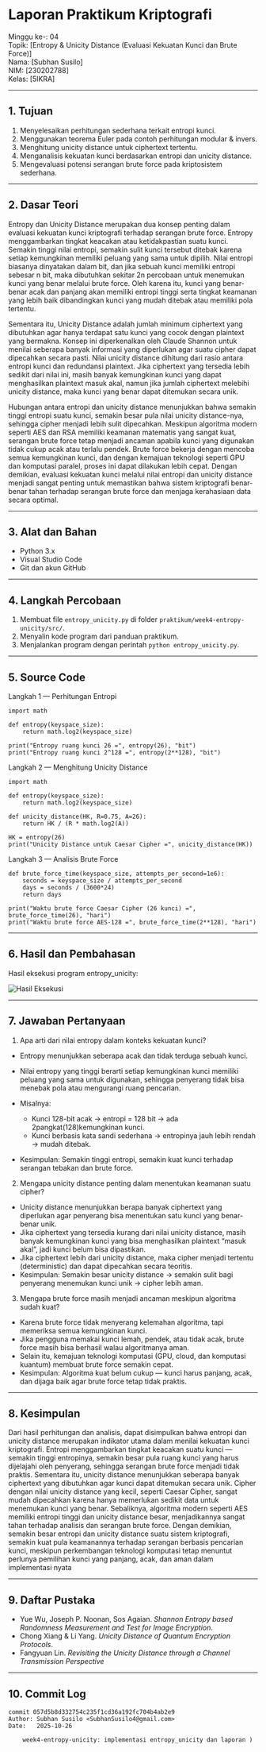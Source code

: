 # Laporan Praktikum Kriptografi
Minggu ke-: 04  
Topik: [Entropy & Unicity Distance (Evaluasi Kekuatan Kunci dan Brute Force)]  
Nama: [Subhan Susilo]  
NIM: [230202788]  
Kelas: [5IKRA]  

---

## 1. Tujuan

1. Menyelesaikan perhitungan sederhana terkait entropi kunci.
2. Menggunakan teorema Euler pada contoh perhitungan modular & invers.
3. Menghitung unicity distance untuk ciphertext tertentu.
4. Menganalisis kekuatan kunci berdasarkan entropi dan unicity distance.
5. Mengevaluasi potensi serangan brute force pada kriptosistem sederhana.


---

## 2. Dasar Teori
  Entropy dan Unicity Distance merupakan dua konsep penting dalam evaluasi kekuatan kunci kriptografi terhadap serangan brute force. Entropy menggambarkan tingkat keacakan atau ketidakpastian suatu kunci. Semakin tinggi nilai entropi, semakin sulit kunci tersebut ditebak karena setiap kemungkinan memiliki peluang yang sama untuk dipilih. Nilai entropi biasanya dinyatakan dalam bit, dan jika sebuah kunci memiliki entropi sebesar n bit, maka dibutuhkan sekitar 2n percobaan untuk menemukan kunci yang benar melalui brute force. Oleh karena itu, kunci yang benar-benar acak dan panjang akan memiliki entropi tinggi serta tingkat keamanan yang lebih baik dibandingkan kunci yang mudah ditebak atau memiliki pola tertentu.

  Sementara itu, Unicity Distance adalah jumlah minimum ciphertext yang dibutuhkan agar hanya terdapat satu kunci yang cocok dengan plaintext yang bermakna. Konsep ini diperkenalkan oleh Claude Shannon untuk menilai seberapa banyak informasi yang diperlukan agar suatu cipher dapat dipecahkan secara pasti. Nilai unicity distance dihitung dari rasio antara entropi kunci dan redundansi plaintext. Jika ciphertext yang tersedia lebih sedikit dari nilai ini, masih banyak kemungkinan kunci yang dapat menghasilkan plaintext masuk akal, namun jika jumlah ciphertext melebihi unicity distance, maka kunci yang benar dapat ditemukan secara unik. 

  Hubungan antara entropi dan unicity distance menunjukkan bahwa semakin tinggi entropi suatu kunci, semakin besar pula nilai unicity distance-nya, sehingga cipher menjadi lebih sulit dipecahkan. Meskipun algoritma modern seperti AES dan RSA memiliki keamanan matematis yang sangat kuat, serangan brute force tetap menjadi ancaman apabila kunci yang digunakan tidak cukup acak atau terlalu pendek. Brute force bekerja dengan mencoba semua kemungkinan kunci, dan dengan kemajuan teknologi seperti GPU dan komputasi paralel, proses ini dapat dilakukan lebih cepat. Dengan demikian, evaluasi kekuatan kunci melalui nilai entropi dan unicity distance menjadi sangat penting untuk memastikan bahwa sistem kriptografi benar-benar tahan terhadap serangan brute force dan menjaga kerahasiaan data secara optimal.

---

## 3. Alat dan Bahan
- Python 3.x  
- Visual Studio Code
- Git dan akun GitHub  

---

## 4. Langkah Percobaan
1. Membuat file `entropy_unicity.py` di folder `praktikum/week4-entropy-unicity/src/`.
2. Menyalin kode program dari panduan praktikum.
3. Menjalankan program dengan perintah `python entropy_unicity.py`.

---

## 5. Source Code
Langkah 1 — Perhitungan Entropi

    import math

    def entropy(keyspace_size):
        return math.log2(keyspace_size)

    print("Entropy ruang kunci 26 =", entropy(26), "bit")
    print("Entropy ruang kunci 2^128 =", entropy(2**128), "bit")

Langkah 2 — Menghitung Unicity Distance

    import math

    def entropy(keyspace_size):
        return math.log2(keyspace_size)

    def unicity_distance(HK, R=0.75, A=26):
        return HK / (R * math.log2(A))

    HK = entropy(26)
    print("Unicity Distance untuk Caesar Cipher =", unicity_distance(HK))

Langkah 3 — Analisis Brute Force

    def brute_force_time(keyspace_size, attempts_per_second=1e6):
        seconds = keyspace_size / attempts_per_second
        days = seconds / (3600*24)
        return days

    print("Waktu brute force Caesar Cipher (26 kunci) =", brute_force_time(26), "hari")
    print("Waktu brute force AES-128 =", brute_force_time(2**128), "hari")

---

## 6. Hasil dan Pembahasan
Hasil eksekusi program entropy_unicity:

![Hasil Eksekusi](screenshots/output.png)


---

## 7. Jawaban Pertanyaan
1. Apa arti dari nilai entropy dalam konteks kekuatan kunci?
- Entropy menunjukkan seberapa acak dan tidak terduga sebuah kunci.
- Nilai entropy yang tinggi berarti setiap kemungkinan kunci memiliki peluang yang sama untuk digunakan, sehingga penyerang tidak bisa menebak pola atau mengurangi ruang pencarian.
- Misalnya:
    - Kunci 128-bit acak → entropi = 128 bit → ada 2pangkat(128)kemungkinan kunci.
    - Kunci berbasis kata sandi sederhana → entropinya jauh lebih rendah → mudah ditebak.

- Kesimpulan: Semakin tinggi entropi, semakin kuat kunci terhadap serangan tebakan dan brute force.

2. Mengapa unicity distance penting dalam menentukan keamanan suatu cipher?
- Unicity distance menunjukkan berapa banyak ciphertext yang diperlukan agar penyerang bisa menentukan satu kunci yang benar-benar unik.
- Jika ciphertext yang tersedia kurang dari nilai unicity distance, masih banyak kemungkinan kunci yang bisa menghasilkan plaintext “masuk akal”, jadi kunci belum bisa dipastikan.
- Jika ciphertext lebih dari unicity distance, maka cipher menjadi tertentu (deterministic) dan dapat dipecahkan secara teoritis.
- Kesimpulan: Semakin besar unicity distance → semakin sulit bagi penyerang menemukan kunci unik → cipher lebih aman.

3. Mengapa brute force masih menjadi ancaman meskipun algoritma sudah kuat?
- Karena brute force tidak menyerang kelemahan algoritma, tapi memeriksa semua kemungkinan kunci.
- Jika pengguna memakai kunci lemah, pendek, atau tidak acak, brute force masih bisa berhasil walau algoritmanya aman.
- Selain itu, kemajuan teknologi komputasi (GPU, cloud, dan komputasi kuantum) membuat brute force semakin cepat.
- Kesimpulan: Algoritma kuat belum cukup — kunci harus panjang, acak, dan dijaga baik agar brute force tetap tidak praktis.

---

## 8. Kesimpulan
Dari hasil perhitungan dan analisis, dapat disimpulkan bahwa entropi dan unicity distance merupakan indikator utama dalam menilai kekuatan kunci kriptografi. Entropi menggambarkan tingkat keacakan suatu kunci — semakin tinggi entropinya, semakin besar pula ruang kunci yang harus dijelajahi oleh penyerang, sehingga serangan brute force menjadi tidak praktis. Sementara itu, unicity distance menunjukkan seberapa banyak ciphertext yang dibutuhkan agar kunci dapat ditemukan secara unik. Cipher dengan nilai unicity distance yang kecil, seperti Caesar Cipher, sangat mudah dipecahkan karena hanya memerlukan sedikit data untuk menemukan kunci yang benar. Sebaliknya, algoritma modern seperti AES memiliki entropi tinggi dan unicity distance besar, menjadikannya sangat tahan terhadap analisis dan serangan brute force. Dengan demikian, semakin besar entropi dan unicity distance suatu sistem kriptografi, semakin kuat pula keamanannya terhadap serangan berbasis pencarian kunci, meskipun perkembangan teknologi komputasi tetap menuntut perlunya pemilihan kunci yang panjang, acak, dan aman dalam implementasi nyata

---

## 9. Daftar Pustaka
- Yue Wu, Joseph P. Noonan, Sos Agaian. *Shannon Entropy based Randomness Measurement and Test for Image Encryption*.  
- Chong Xiang & Li Yang. *Unicity Distance of Quantum Encryption Protocols*.
- Fangyuan Lin. *Revisiting the Unicity Distance through a Channel Transmission Perspective* 

---

## 10. Commit Log
```
commit 057d5b8d332754c235f1cd36a192fc704b4ab2e9
Author: Subhan Susilo <SubhanSusilo4@gmail.com>
Date:   2025-10-26

    week4-entropy-unicity: implementasi entropy_unicity dan laporan )
```
